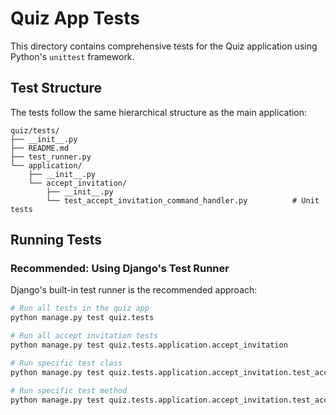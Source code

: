 # Quiz App Tests

This directory contains comprehensive tests for the Quiz application using Python's `unittest` framework.

## Test Structure

The tests follow the same hierarchical structure as the main application:

```
quiz/tests/
├── __init__.py
├── README.md
├── test_runner.py
└── application/
    ├── __init__.py
    └── accept_invitation/
        ├── __init__.py
        └── test_accept_invitation_command_handler.py          # Unit tests
```

## Running Tests

### **Recommended: Using Django's Test Runner**

Django's built-in test runner is the recommended approach:

```bash
# Run all tests in the quiz app
python manage.py test quiz.tests

# Run all accept invitation tests
python manage.py test quiz.tests.application.accept_invitation

# Run specific test class
python manage.py test quiz.tests.application.accept_invitation.test_accept_invitation_command_handler.TestAcceptInvitationCommandHandler

# Run specific test method
python manage.py test quiz.tests.application.accept_invitation.test_accept_invitation_command_handler.TestAcceptInvitationCommandHandler.test_handle
```
